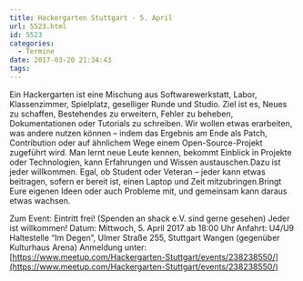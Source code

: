 ```yaml
---
title: Hackergarten Stuttgart - 5. April
url: 5523.html
id: 5523
categories:
  - Termine
date: 2017-03-20 21:34:43
tags:
---
```


Ein Hackergarten ist eine Mischung aus Softwarewerkstatt, Labor, Klassenzimmer, Spielplatz, geselliger Runde und Studio. Ziel ist es, Neues zu schaffen, Bestehendes zu erweitern, Fehler zu beheben, Dokumentationen oder Tutorials zu schreiben. Wir wollen etwas erarbeiten, was andere nutzen können – indem das Ergebnis am Ende als Patch, Contribution oder auf ähnlichem Wege einem Open-Source-Projekt zugeführt wird. Man lernt neue Leute kennen, bekommt Einblick in Projekte oder Technologien, kann Erfahrungen und Wissen austauschen.Dazu ist jeder willkommen. Egal, ob Student oder Veteran – jeder kann etwas beitragen, sofern er bereit ist, einen Laptop und Zeit mitzubringen.Bringt Eure eigenen Ideen oder auch Probleme mit, und gemeinsam kann daraus etwas wachsen.

Zum Event:
Eintritt frei! (Spenden an shack e.V. sind gerne gesehen) Jeder ist willkommen!
Datum: Mittwoch, 5\. April 2017 ab 18:00 Uhr
Anfahrt: U4/U9 Haltestelle “Im Degen”, Ulmer Straße 255, Stuttgart Wangen (gegenüber Kulturhaus Arena)
Anmeldung unter: [https://www.meetup.com/Hackergarten-Stuttgart/events/238238550/](https://www.meetup.com/Hackergarten-Stuttgart/events/238238550/)